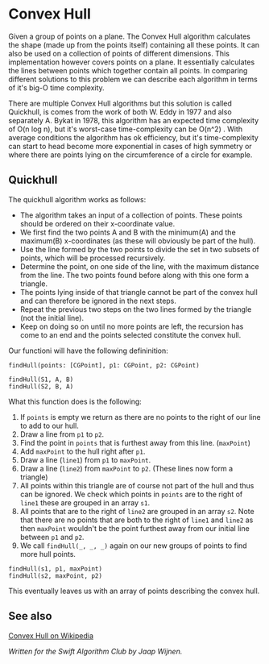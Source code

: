 # Convex Hull

Given a group of points on a plane. The Convex Hull algorithm calculates the shape (made up from the points itself) containing all these points. It can also be used on a collection of points of different dimensions. This implementation however covers points on a plane. It essentially calculates the lines between points which together contain all points. In comparing different solutions to this problem we can describe each algorithm in terms of it's big-O time complexity.

There are multiple Convex Hull algorithms but this solution is called Quickhull, is comes from the work of both W. Eddy in 1977 and also separately A. Bykat in 1978, this algorithm has an expected time complexity of O(n log n), but it's worst-case time-complexity can be O(n^2) . With average conditions the algorithm has ok efficiency, but it's time-complexity can start to head become more exponential in cases of high symmetry or where there are points lying on the circumference of a circle for example.

## Quickhull

The quickhull algorithm works as follows:

- The algorithm takes an input of a collection of points. These points should be ordered on their x-coordinate value. 
- We first find the two points A and B with the minimum(A) and the maximum(B) x-coordinates (as these will obviously be part of the hull). 
- Use the line formed by the two points to divide the set in two subsets of points, which will be processed recursively.
- Determine the point, on one side of the line, with the maximum distance from the line. The two points found before along with this one form a triangle.
- The points lying inside of that triangle cannot be part of the convex hull and can therefore be ignored in the next steps.
- Repeat the previous two steps on the two lines formed by the triangle (not the initial line).
- Keep on doing so on until no more points are left, the recursion has come to an end and the points selected constitute the convex hull.


Our functioni will have the following defininition:

`findHull(points: [CGPoint], p1: CGPoint, p2: CGPoint)`

```
findHull(S1, A, B)
findHull(S2, B, A)
```

What this function does is the following:

1. If `points` is empty we return as there are no points to the right of our line to add to our hull.
2. Draw a line from `p1` to `p2`.
3. Find the point in `points` that is furthest away from this line. (`maxPoint`)
4. Add `maxPoint` to the hull right after `p1`.
5. Draw a line (`line1`) from `p1` to `maxPoint`.
6. Draw a line (`line2`) from `maxPoint` to `p2`. (These lines now form a triangle)
7. All points within this triangle are of course not part of the hull and thus can be ignored. We check which points in `points` are to the right of `line1` these are grouped in an array `s1`.
8. All points that are to the right of `line2` are grouped in an array `s2`. Note that there are no points that are both to the right of `line1` and `line2` as then `maxPoint` wouldn't be the point furthest away from our initial line between `p1` and `p2`.
9. We call `findHull(_, _, _)` again on our new groups of points to find more hull points.
```
findHull(s1, p1, maxPoint)
findHull(s2, maxPoint, p2)
```

This eventually leaves us with an array of points describing the convex hull.

## See also

[Convex Hull on Wikipedia](https://en.wikipedia.org/wiki/Convex_hull_algorithms)

*Written for the Swift Algorithm Club by Jaap Wijnen.*
